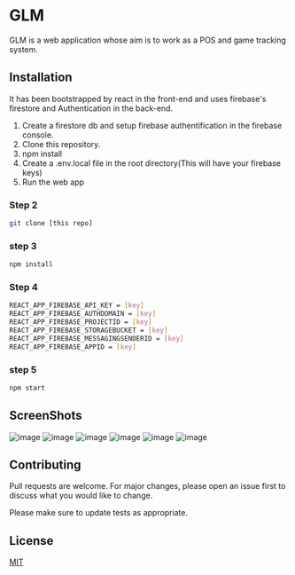 # GLM

GLM is a web application whose aim is to work as a POS and game tracking system.

## Installation
It has been bootstrapped by react in the front-end and uses firebase's firestore and Authentication in the back-end.
1.  Create a firestore db and setup firebase authentification in the firebase console.
2.  Clone this repository.
3.  npm install
4.  Create a .env.local file in the root directory(This will have your firebase keys)
5.  Run the web app

### Step 2
```bash
git clone [this repo]
```

### step 3
```bash
npm install
```

### Step 4
```bash
REACT_APP_FIREBASE_API_KEY = [key]
REACT_APP_FIREBASE_AUTHDOMAIN = [key]
REACT_APP_FIREBASE_PROJECTID = [key]
REACT_APP_FIREBASE_STORAGEBUCKET = [key]
REACT_APP_FIREBASE_MESSAGINGSENDERID = [key]
REACT_APP_FIREBASE_APPID = [key]
```

### step 5
```bash
npm start
```

## ScreenShots
![image](https://user-images.githubusercontent.com/38002443/151437887-77162b10-5746-4191-94b0-da983ed42a0d.png)
![image](https://user-images.githubusercontent.com/38002443/151438188-fbce80cb-ab4f-4aa0-b871-205e7d1f670f.png)
![image](https://user-images.githubusercontent.com/38002443/151438066-9196831b-9a06-4d73-9f85-4971456a6958.png)
![image](https://user-images.githubusercontent.com/38002443/151438301-e73568d9-2115-49cb-afb6-368af97280d4.png)
![image](https://user-images.githubusercontent.com/38002443/151438455-8d9ee496-8f46-405a-9410-86495391c9c0.png)
![image](https://user-images.githubusercontent.com/38002443/151438543-c2023ceb-dfc6-46cd-9e67-9ace8288d4d5.png)



## Contributing
Pull requests are welcome. For major changes, please open an issue first to discuss what you would like to change.

Please make sure to update tests as appropriate.

## License
[MIT](https://choosealicense.com/licenses/mit/)
